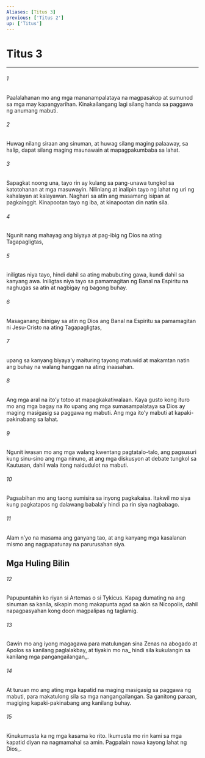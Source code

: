```yaml
---
Aliases: [Titus 3]
previous: ['Titus 2']
up: ['Titus']
---
```

# Titus 3

***






















###### 1 










Paalalahanan mo ang mga mananampalataya na magpasakop at sumunod sa mga may kapangyarihan. Kinakailangang lagi silang handa sa paggawa ng anumang mabuti. 





















###### 2 










Huwag nilang siraan ang sinuman, at huwag silang maging palaaway, sa halip, dapat silang maging maunawain at mapagpakumbaba sa lahat. 





















###### 3 










Sapagkat noong una, tayo rin ay kulang sa pang-unawa tungkol sa katotohanan at mga masuwayin. Nilinlang at inalipin tayo ng lahat ng uri ng kahalayan at kalayawan. Naghari sa atin ang masamang isipan at pagkainggit. Kinapootan tayo ng iba, at kinapootan din natin sila. 





















###### 4 










Ngunit nang mahayag ang biyaya at pag-ibig ng Dios na ating Tagapagligtas, 





















###### 5 










iniligtas niya tayo, hindi dahil sa ating mabubuting gawa, kundi dahil sa kanyang awa. Iniligtas niya tayo sa pamamagitan ng Banal na Espiritu na naghugas sa atin at nagbigay ng bagong buhay. 





















###### 6 










Masaganang ibinigay sa atin ng Dios ang Banal na Espiritu sa pamamagitan ni Jesu-Cristo na ating Tagapagligtas, 





















###### 7 










upang sa kanyang biyayaʼy maituring tayong matuwid at makamtan natin ang buhay na walang hanggan na ating inaasahan. 





















###### 8 










Ang mga aral na itoʼy totoo at mapagkakatiwalaan. Kaya gusto kong ituro mo ang mga bagay na ito upang ang mga sumasampalataya sa Dios ay maging masigasig sa paggawa ng mabuti. Ang mga itoʼy mabuti at kapaki-pakinabang sa lahat. 





















###### 9 










Ngunit iwasan mo ang mga walang kwentang pagtatalo-talo, ang pagsusuri kung sinu-sino ang mga ninuno, at ang mga diskusyon at debate tungkol sa Kautusan, dahil wala itong naidudulot na mabuti. 





















###### 10 










Pagsabihan mo ang taong sumisira sa inyong pagkakaisa. Itakwil mo siya kung pagkatapos ng dalawang babalaʼy hindi pa rin siya nagbabago. 





















###### 11 










Alam nʼyo na masama ang ganyang tao, at ang kanyang mga kasalanan mismo ang nagpapatunay na parurusahan siya.

## Mga Huling Bilin 





















###### 12 










Papupuntahin ko riyan si Artemas o si Tykicus. Kapag dumating na ang sinuman sa kanila, sikapin mong makapunta agad sa akin sa Nicopolis, dahil napagpasyahan kong doon magpalipas ng taglamig. 





















###### 13 










Gawin mo ang iyong magagawa para matulungan sina Zenas na abogado at Apolos sa kanilang paglalakbay, at tiyakin mo na_ hindi sila kukulangin sa kanilang mga pangangailangan_. 





















###### 14 










At turuan mo ang ating mga kapatid na maging masigasig sa paggawa ng mabuti, para makatulong sila sa mga nangangailangan. Sa ganitong paraan, magiging kapaki-pakinabang ang kanilang buhay. 





















###### 15 










Kinukumusta ka ng mga kasama ko rito. Ikumusta mo rin kami sa mga kapatid diyan na nagmamahal sa amin. Pagpalain nawa kayong lahat ng Dios_.
